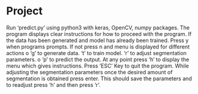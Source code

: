  # Project
 Run ‘predict.py’ using python3 with keras, OpenCV, numpy packages.
 The program displays clear instructions for how to proceed with the program.
 If the data has been generated and model has already been trained. Press y when programs prompts.
 If not press n and menu is displayed for different actions o ‘g’ to generate data.
 ‘t’ to train model.
 ‘r’ to adjust segmentation parameters. o ‘p’ to predict the output.
 At any point press ‘h’ to display the menu which gives instructions.
 Press ‘ESC’ Key to quit the program.
 While adjusting the segmentation parameters once the desired amount of segmentation is obtained press enter. This should save   the parameters and to readjust press ‘h’ and then press ‘r’.
